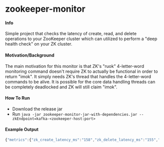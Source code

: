 # zookeeper-monitor

#### Info
Simple project that checks the latency of create, read, and delete operations to your ZooKeeper cluster which can utilized
to perform a "deep health check" on your ZK cluster.

#### Motivation/Background
The main motivation for this monitor is that ZK's "ruok" 4-letter-word monitoring command doesn't require ZK to actually
be functional in order to return "imok". It simply needs ZK's thread that handles the 4-letter-word commands to be alive.
It is possible for the core data handling threads can be completely deadlocked and ZK will still claim "imok".

#### How To Run
- Download the release jar
- Run `java -jar zookeeper-monitor-jar-with-dependencies.jar --zkEndpoint=kafka-<zookeeper-host:port>`

#### Example Output
```javascript
{"metrics":{"zk_create_latency_ms":"158","zk_delete_latency_ms":"155","zk_read_latency_ms":"153","zk_success":"1"}}
```